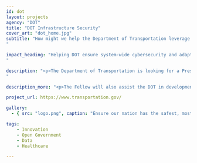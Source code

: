 ```yaml
---
id: dot
layout: projects
agency: "DOT"
title: "DOT Infrastructure Security"
cover_art: "dot_home.jpg"
subtitle: "How might we help the Department of Transportation leverage emerging technologies to make our cities and transportation systems safer?
"

impact_heading: "Helping DOT ensure system-wide cybersecurity and adapt to the challenges and opportunities that autonomous vehicles and aerial systems offer
"

description: "<p>The Department of Transportation is looking for a Presidential Innovation Fellow to provide technical and business expertise as well as thought leadership on how the DOT can address potential market failures in its intelligent transportation portfolio. This could include innovative approaches to incentivize development of automated solutions to address transportation needs of underserved populations such as travelers with disabilities.</p>
"

description_more: "<p>The Fellow will also assist the DOT in development of longer-term strategic plans for research that positions the Department to better integrate emerging technologies and practices in the future. The Fellow will work toward deploying high-quality, user-centric platforms and services to lead major initiatives, consult on systems and policy proposals, and provide technical, policy, and programmatic guidance to DOT and the government.</p>"

project_url: https://www.transportation.gov/

gallery:
  - { src: "logo.png", caption: "Ensure our nation has the safest, most efficient and modern transportation system in the world; that improves the quality of life for all American people and communities, from rural to urban, and increases the productivity and competitiveness of American workers and businesses.", alt: "DOT Logo" }

tags:
    - Innovation
    - Open Government
    - Data
    - Healthcare

---
```

